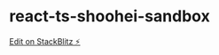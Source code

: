 # react-ts-shoohei-sandbox

[Edit on StackBlitz ⚡️](https://stackblitz.com/edit/react-ts-shoohei-sandbox)
